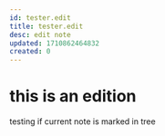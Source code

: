 ```yaml
---
id: tester.edit
title: tester.edit
desc: edit note
updated: 1710862464832
created: 0
---
```

# this is an edition 
testing if current note is marked in tree
